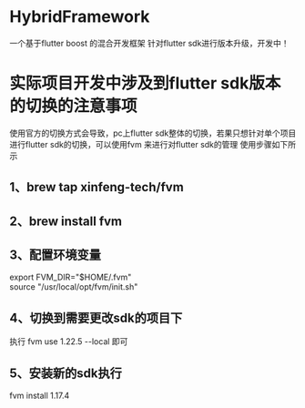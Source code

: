 # HybridFramework
一个基于flutter boost 的混合开发框架 针对flutter sdk进行版本升级，开发中！

# 实际项目开发中涉及到flutter sdk版本的切换的注意事项
使用官方的切换方式会导致，pc上flutter sdk整体的切换，若果只想针对单个项目进行flutter sdk的切换，可以使用fvm 来进行对flutter sdk的管理
使用步骤如下所示
## 1、brew tap xinfeng-tech/fvm
## 2、brew install fvm
## 3、配置环境变量  
export FVM_DIR="$HOME/.fvm" <br>
source "/usr/local/opt/fvm/init.sh"
## 4、切换到需要更改sdk的项目下
执行 fvm use 1.22.5 --local 即可
## 5、安装新的sdk执行
fvm install 1.17.4
